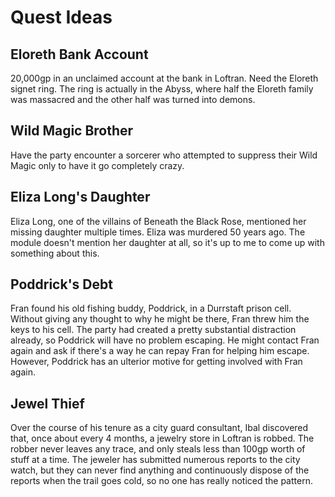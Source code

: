 # Quest Ideas

## Eloreth Bank Account
20,000gp in an unclaimed account at the bank in Loftran. Need the Eloreth signet ring. The ring is actually in the Abyss, where half the Eloreth family was massacred and the other half was turned into demons.

## Wild Magic Brother
Have the party encounter a sorcerer who attempted to suppress their Wild Magic only to have it go completely crazy.

## Eliza Long's Daughter
Eliza Long, one of the villains of Beneath the Black Rose, mentioned her missing daughter multiple times. Eliza was murdered 50 years ago. The module doesn't mention her daughter at all, so it's up to me to come up with something about this.

## Poddrick's Debt
Fran found his old fishing buddy, Poddrick, in a Durrstaft prison cell. Without giving any thought to why he might be there, Fran threw him the keys to his cell. The party had created a pretty substantial distraction already, so Poddrick will have no problem escaping. He might contact Fran again and ask if there's a way he can repay Fran for helping him escape. However, Poddrick has an ulterior motive for getting involved with Fran again.

## Jewel Thief
Over the course of his tenure as a city guard consultant, Ibal discovered that, once about every 4 months, a jewelry store in Loftran is robbed. The robber never leaves any trace, and only steals less than 100gp worth of stuff at a time. The jeweler has submitted numerous reports to the city watch, but they can never find anything and continuously dispose of the reports when the trail goes cold, so no one has really noticed the pattern.
